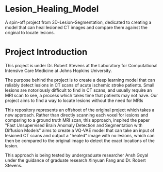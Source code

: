 # Lesion_Healing_Model
A spin-off project from 3D-Lesion-Segmentation, dedicated to creating a model that can heal lesioned CT images and compare them against the original to locate lesions.

# Project Introduction

This project is under Dr. Robert Stevens at the Laboratory for Computational Intensive Care Medicine at Johns Hopkins University.

The purpose behind the project is to create a deep learning model that can reliably detect lesions in CT scans of acute ischemic stroke patients. Small lesions are notoriously difficult to find in CT scans, and usually require an MRI scan to see, a process which takes time that patients may not have. Our project aims to find a way to locate lesions without the need for MRIs

This repository represents an offshoot of the original project which takes a new approach. Rather than directly scanning each voxel for lesions and comparing to a ground truth MRI scan, this approach, inspired the paper "Fast Unsupervised Brain Anomaly Detection and Segmentation with Diffusion Models" aims to create a VQ-VAE model that can take an input of lesioned CT scans and output a "healed" image with no lesions, which can then be compared to the original image to detect the exact locations of the lesion.

This approach is being tested by undergraduate researcher Ansh Goyal under the guidance of graduate research Xinyuan Fang and Dr. Robert Stevens.
